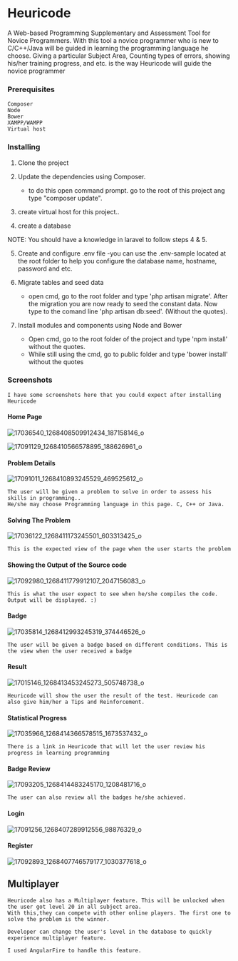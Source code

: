 # Heuricode 

  A Web-based Programming Supplementary and Assessment Tool for Novice Programmers. With this tool a novice programmer who is new to C/C++/Java will be guided in learning the programming language he choose. Giving a particular Subject Area, Counting types of errors, showing his/her training progress, and etc. is the way Heuricode will guide the novice programmer

### Prerequisites
	Composer
	Node
	Bower
	XAMPP/WAMPP 
	Virtual host
### Installing

1. Clone the project
2. Update the dependencies using Composer.
	- to do this open command prompt. go to the root of this project ang type "composer update".
3. create virtual host for this project..

4. create a database

NOTE: You should have a knowledge in laravel to follow steps 4 & 5.

5. Create and configure .env file 
	-you can use the .env-sample located at the root folder to help you configure the database name, hostname, password and etc. 
6. Migrate tables and seed data
	- open cmd, go to the root folder and type 'php artisan migrate'. After the migration you are now ready to seed the constant data. Now type to the comand line 'php artisan db:seed'. (Without the quotes).

7. Install modules and components using Node and Bower
	- Open cmd, go to the root folder of the project and type 'npm install' without the quotes.
	- While still using the cmd, go to public folder and type 'bower install' without the quotes

### Screenshots
	I have some screenshots here that you could expect after installing Heuricode


#### Home Page

![17036540_1268408509912434_187158146_o](https://cloud.githubusercontent.com/assets/17507366/24222468/28d824dc-0f8d-11e7-96e1-76454de7d224.png)

![17091129_1268410566578895_188626961_o](https://cloud.githubusercontent.com/assets/17507366/24222417/f15a0fd4-0f8c-11e7-95ff-3153ef9ca883.png)

#### Problem Details
![17091011_1268410893245529_469525612_o](https://cloud.githubusercontent.com/assets/17507366/24222486/44f23b12-0f8d-11e7-8543-1136e7346d9e.png)

	The user will be given a problem to solve in order to assess his skills in programming..
	He/she may choose Programming language in this page. C, C++ or Java.

#### Solving The Problem
![17036122_1268411173245501_603313425_o](https://cloud.githubusercontent.com/assets/17507366/24222497/4f01cb04-0f8d-11e7-99c7-2977f4e90ac7.png)

	This is the expected view of the page when the user starts the problem

#### Showing the Output of the Source code
![17092980_1268411779912107_2047156083_o](https://cloud.githubusercontent.com/assets/17507366/24222511/5c59fb6e-0f8d-11e7-8e5c-1f2e8c7f7064.png)
	
	This is what the user expect to see when he/she compiles the code. Output will be displayed. :)
	
#### Badge
![17035814_1268412993245319_374446526_o](https://cloud.githubusercontent.com/assets/17507366/24222587/8a0a7764-0f8d-11e7-9ab4-5a546adf6565.png)
	
	The user will be given a badge based on different conditions. This is the view when the user received a badge
#### Result
![17015146_1268413453245273_505748738_o](https://cloud.githubusercontent.com/assets/17507366/24222600/90b9f7ba-0f8d-11e7-8fa3-6bc4da8706fa.png)
	
	Heuricode will show the user the result of the test. Heuricode can also give him/her a Tips and Reinforcement.
	
#### Statistical Progress
![17035966_1268414366578515_1673537432_o](https://cloud.githubusercontent.com/assets/17507366/24222608/96a34488-0f8d-11e7-92bc-d22a8f066680.png)

	There is a link in Heuricode that will let the user review his progress in learning programming

#### Badge Review
![17093205_1268414483245170_1208481716_o](https://cloud.githubusercontent.com/assets/17507366/24222613/9cdd0f14-0f8d-11e7-8036-560fe75f0114.png)
		
	The user can also review all the badges he/she achieved.

#### Login
![17091256_1268407289912556_98876329_o](https://cloud.githubusercontent.com/assets/17507366/24222396/dcba873e-0f8c-11e7-8e75-cfcf99118a0b.png)

#### Register
![17092893_1268407746579177_1030377618_o](https://cloud.githubusercontent.com/assets/17507366/24222404/e50a91ea-0f8c-11e7-8be0-4ce714322d07.png)



## Multiplayer

	Heuricode also has a Multiplayer feature. This will be unlocked when the user got level 20 in all subject area. 
	With this,they can compete with other online players. The first one to solve the problem is the winner. 
	
	Developer can change the user's level in the database to quickly experience multiplayer feature. 
	
	I used AngularFire to handle this feature.
	
